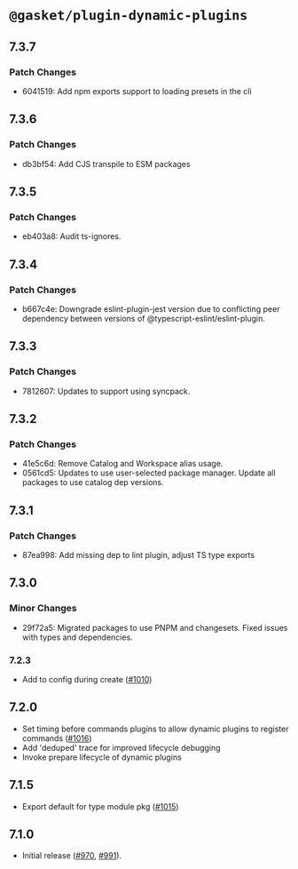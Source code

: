 # `@gasket/plugin-dynamic-plugins`

## 7.3.7

### Patch Changes

- 6041519: Add npm exports support to loading presets in the cli

## 7.3.6

### Patch Changes

- db3bf54: Add CJS transpile to ESM packages

## 7.3.5

### Patch Changes

- eb403a8: Audit ts-ignores.

## 7.3.4

### Patch Changes

- b667c4e: Downgrade eslint-plugin-jest version due to conflicting peer dependency between versions of @typescript-eslint/eslint-plugin.

## 7.3.3

### Patch Changes

- 7812607: Updates to support using syncpack.

## 7.3.2

### Patch Changes

- 41e5c6d: Remove Catalog and Workspace alias usage.
- 0561cd5: Updates to use user-selected package manager. Update all packages to use catalog dep versions.

## 7.3.1

### Patch Changes

- 87ea998: Add missing dep to lint plugin, adjust TS type exports

## 7.3.0

### Minor Changes

- 29f72a5: Migrated packages to use PNPM and changesets. Fixed issues with types and dependencies.

### 7.2.3

- Add to config during create ([#1010])

## 7.2.0

- Set timing before commands plugins to allow dynamic plugins to register commands ([#1016])
- Add 'deduped' trace for improved lifecycle debugging
- Invoke prepare lifecycle of dynamic plugins

## 7.1.5

- Export default for type module pkg ([#1015])

## 7.1.0

- Initial release ([#970], [#991]).

[#970]: https://github.com/godaddy/gasket/pull/970
[#991]: https://github.com/godaddy/gasket/pull/991
[#1010]: https://github.com/godaddy/gasket/pull/1010
[#1015]: https://github.com/godaddy/gasket/pull/1015
[#1016]: https://github.com/godaddy/gasket/pull/1016
